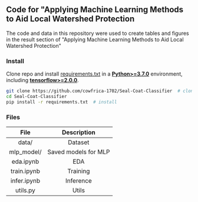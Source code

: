 ## Code for "Applying Machine Learning Methods to Aid Local Watershed Protection

The code and data in this repository were used to create tables and figures in the result section of "Applying Machine Learning Methods to Aid Local Watershed Protection"


### Install
Clone repo and install [requirements.txt](https://github.com/cowfrica-1702/Seal-Coat-Classifier/blob/main/requirements.txt) in a
[**Python>=3.7.0**](https://www.python.org/) environment, including
[**tensorflow>=2.0.0**](https://pytorch.org/get-started/locally/).

```bash
git clone https://github.com/cowfrica-1702/Seal-Coat-Classifier  # clone
cd Seal-Coat-Classifier
pip install -r requirements.txt  # install
```

### Files
| File | Description | 
| :---: | :---: |
| data/ | Dataset |
| mlp_model/ | Saved models for MLP |
| eda.ipynb | EDA |
| train.ipynb | Training |
| infer.ipynb | Inference |
| utils.py | Utils |





